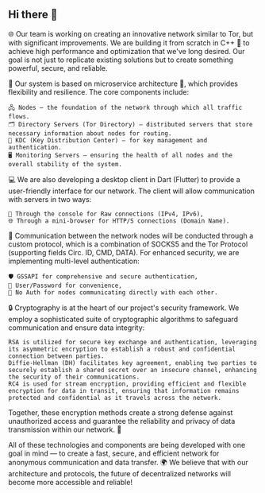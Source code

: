 ## Hi there 👋

🌐 Our team is working on creating an innovative network similar to Tor, but with significant improvements. We are building it from scratch in C++ 🚀 to achieve high performance and optimization that we've long desired. Our goal is not just to replicate existing solutions but to create something powerful, secure, and reliable.

🔧 Our system is based on microservice architecture 🧩, which provides flexibility and resilience. The core components include:

    🖧 Nodes — the foundation of the network through which all traffic flows.
    🗂️ Directory Servers (Tor Directory) — distributed servers that store necessary information about nodes for routing.
    🔑 KDC (Key Distribution Center) — for key management and authentication.
    🖥️ Monitoring Servers — ensuring the health of all nodes and the overall stability of the system.

💻 We are also developing a desktop client in Dart (Flutter) to provide a user-friendly interface for our network. The client will allow communication with servers in two ways:

    📜 Through the console for Raw connections (IPv4, IPv6),
    🌐 Through a mini-browser for HTTP/S connections (Domain Name).

🔗 Communication between the network nodes will be conducted through a custom protocol, which is a combination of SOCKS5 and the Tor Protocol (supporting fields Circ. ID, CMD, DATA). For enhanced security, we are implementing multi-level authentication:

    🛡️ GSSAPI for comprehensive and secure authentication,
    🔑 User/Password for convenience,
    🚪 No Auth for nodes communicating directly with each other.

🔒 Cryptography is at the heart of our project's security framework. We employ a sophisticated suite of cryptographic algorithms to safeguard communication and ensure data integrity:

    RSA is utilized for secure key exchange and authentication, leveraging its asymmetric encryption to establish a robust and confidential connection between parties.
    Diffie-Hellman (DH) facilitates key agreement, enabling two parties to securely establish a shared secret over an insecure channel, enhancing the security of their communications.
    RC4 is used for stream encryption, providing efficient and flexible encryption for data in transit, ensuring that information remains protected and confidential as it travels across the network.

Together, these encryption methods create a strong defense against unauthorized access and guarantee the reliability and privacy of data transmission within our network. 🔐

All of these technologies and components are being developed with one goal in mind — to create a fast, secure, and efficient network for anonymous communication and data transfer. 🌍 We believe that with our architecture and protocols, the future of decentralized networks will become more accessible and reliable!
